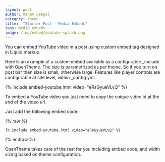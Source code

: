 ```yaml
---
layout: post
author: Manav Sehgal
category: theme
title:  "Starter Post - Media Embeds"      
tags: media embeds
image: /img/embed/youtube-splash.png
---
```


You can embed YouTube video in a post using custom embed tag designed in Liquid markup.

Here is an example of a custom embed available as a configurable _include with OpenTheme.
The size is parametrized as per theme. So if you turn on post bar then size is small, otherwise large. 
Features like player controls are configurable at site level, within _config.yml.

{% include embed-youtube.html video="eRsGyueVLvQ" %}

To embed a YouTube video you just need to copy the unique video id at the end of the video url.

Just add the following embed code.

{% raw  %}
```
{% include embed-youtube.html video="eRsGyueVLvQ" %}
```
{% endraw %}


OpenTheme takes care of the rest for you including embed code, and width sizing based on theme configuration.
